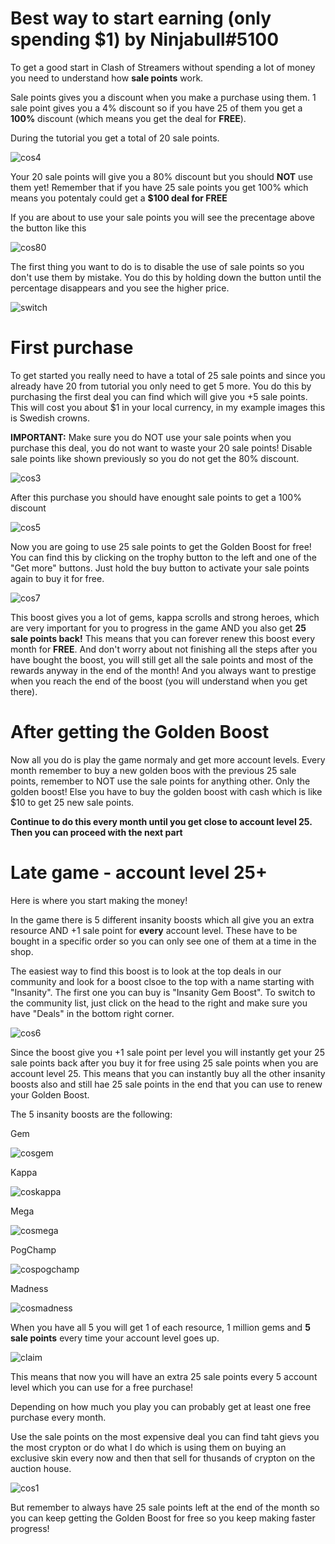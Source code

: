 # Best way to start earning (only spending $1) by Ninjabull#5100

To get a good start in Clash of Streamers without spending a lot of money you need to understand how **sale points** work. 

Sale points gives you a discount when you make a purchase using them. 1 sale point gives you a 4% discount so if you have 25 of them you get a **100%** discount (which means you get the deal for **FREE**). 

During the tutorial you get a total of 20 sale points. 

![cos4](/docs/assets/images/cos4.png)

Your 20 sale points will give you a 80% discount but you should **NOT** use them yet! Remember that if you have 25 sale points you get 100% which means you potentaly could get a **$100 deal for FREE** 

If you are about to use your sale points you will see the precentage above the button like this

![cos80](/docs/assets/images/cos80.png)

The first thing you want to do is to disable the use of sale points so you don't use them by mistake. You do this by holding down the button until the percentage disappears and you see the higher price.

![switch](/docs/assets/images/switch.gif)

# First purchase

To get started you really need to have a total of 25 sale points and since you already have 20 from tutorial you only need to get 5 more. You do this by purchasing the first deal you can find which will give you +5 sale points. This will cost you about $1 in your local currency, in my example images this is Swedish crowns.

**IMPORTANT:** Make sure you do NOT use your sale points when you purchase this deal, you do not want to waste your 20 sale points! Disable sale points like shown previously so you do not get the 80% discount.

![cos3](/docs/assets/images/cos3.png)

After this purchase you should have enought sale points to get a 100% discount

![cos5](/docs/assets/images/cos5.png)

Now you are going to use 25 sale points to get the Golden Boost for free! You can find this by clicking on the trophy button to the left and one of the "Get more" buttons. Just hold the buy button to activate your sale points again to buy it for free.

![cos7](/docs/assets/images/cos7.png)

This boost gives you a lot of gems, kappa scrolls and strong heroes, which are very important for you to progress in the game AND you also get **25 sale points back!** This means that you can forever renew this boost every month for **FREE**. And don't worry about not finishing all the steps after you have bought the boost, you will still get all the sale points and most of the rewards anyway in the end of the month! And you always want to prestige when you reach the end of the boost (you will understand when you get there).

# After getting the Golden Boost

Now all you do is play the game normaly and get more account levels. Every month remember to buy a new golden boos with the previous 25 sale points, remember to NOT use the sale points for anything other. Only the golden boost! Else you have to buy the golden boost with cash which is like $10 to get 25 new sale points.

**Continue to do this every month until you get close to account level 25. Then you can proceed with the next part**

# Late game - account level 25+

Here is where you start making the money!

In the game there is 5 different insanity boosts which all give you an extra resource AND +1 sale point for **every** account level. These have to be bought in a specific order so you can only see one of them at a time in the shop.

The easiest way to find this boost is to look at the top deals in our community and look for a boost clsoe to the top with a name starting with "Insanity". The first one you can buy is "Insanity Gem Boost". To switch to the community list, just click on the head to the right and make sure you have "Deals" in the bottom right corner.

![cos6](/docs/assets/images/cos6.png)

Since the boost give you +1 sale point per level you will instantly get your 25 sale points back after you buy it for free using 25 sale points when you are account level 25. This means that you can instantly buy all the other insanity boosts also and still hae 25 sale points in the end that you can use to renew your Golden Boost.

The 5 insanity boosts are the following:

Gem

![cosgem](/docs/assets/images/cosgem.png)

Kappa

![coskappa](/docs/assets/images/coskappa.png)

Mega

![cosmega](/docs/assets/images/cosmega.png)

PogChamp

![cospogchamp](/docs/assets/images/cospogchamp.png)

Madness

![cosmadness](/docs/assets/images/cosmadness.png)

When you have all 5 you will get 1 of each resource, 1 million gems and **5 sale points** every time your account level goes up.

![claim](/docs/assets/images/claim.gif)

This means that now you will have an extra 25 sale points every 5 account level which you can use for a free purchase!

Depending on how much you play you can probably get at least one free purchase every month.

Use the sale points on the most expensive deal you can find taht gievs you the most crypton or do what I do which is using them on buying an exclusive skin every now and then that sell for thusands of crypton on the auction house.

![cos1](/docs/assets/images/cos1.png)

But remember to always have 25 sale points left at the end of the month so you can keep getting the Golden Boost for free so you keep making faster progress!

